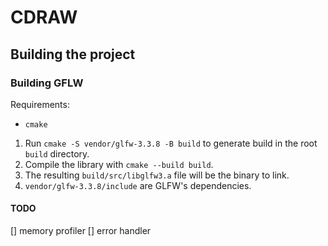 # CDRAW

## Building the project
### Building GFLW
Requirements: 
- `cmake`
1. Run `cmake -S vendor/glfw-3.3.8 -B build` to generate build in the root `build` directory.
2. Compile the library with `cmake --build build`.
3. The resulting `build/src/libglfw3.a` file will be the binary to link.
4. `vendor/glfw-3.3.8/include` are GLFW's dependencies.

#### TODO
[] memory profiler
[] error handler